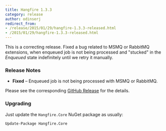 ```yaml
---
title: Hangfire 1.3.3
category: release
author: odinserj
redirect_from: 
- /release/2015/01/29/hangfire-1.3.3-released.html
- /2015/01/29/hangfire-1.3.3-released.html
---
```


This is a correcting release. Fixed a bug related to MSMQ or RabbitMQ extensions, when enqueued job is not being processed and "stucked" in the *Enqueued* state indefinitely until we retry it manually.

### Release Notes

* **Fixed** – Enqueued job is not being processed with MSMQ or RabbitMQ.

Please see the corresponding [GitHub Release](https://github.com/HangfireIO/Hangfire/releases/tag/v1.3.3) for the details.

### Upgrading

Just update the `Hangfire.Core` NuGet package as usually:

    Update-Package Hangfire.Core